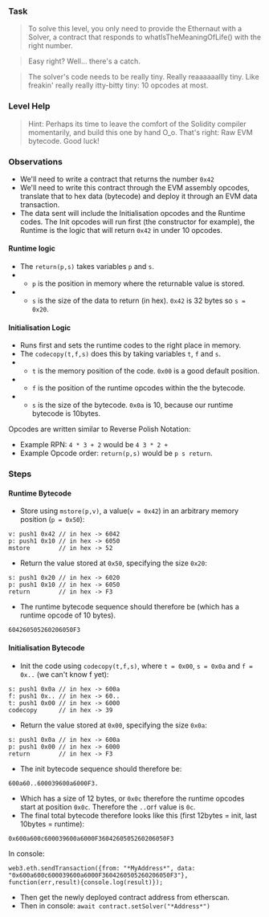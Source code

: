 ### Task
>To solve this level, you only need to provide the Ethernaut with a Solver, a contract that responds to whatIsTheMeaningOfLife() with the right number.

>Easy right? Well... there's a catch.

>The solver's code needs to be really tiny. Really reaaaaaallly tiny. Like freakin' really really itty-bitty tiny: 10 opcodes at most.

### Level Help
>Hint: Perhaps its time to leave the comfort of the Solidity compiler momentarily, and build this one by hand O_o. That's right: Raw EVM bytecode.
Good luck!


### Observations 

- We'll need to write a contract that returns the number `0x42`
- We'll need to write this contract through the EVM assembly opcodes, translate that to hex data (bytecode) and deploy it through an EVM data transaction.
- The data sent will include the Initialisation opcodes and the Runtime codes. The Init opcodes will run first (the constructor for example), the Runtime is the logic that will return `0x42` in under 10 opcodes. 
#### Runtime logic
- The `return(p,s)` takes variables `p` and `s`.
- - `p` is the position in memory where the returnable value is stored.
- - `s` is the size of the data to return (in hex). `0x42` is 32 bytes so `s = 0x20`.

#### Initialisation Logic
- Runs first and sets the runtime codes to the right place in memory.
- The `codecopy(t,f,s)` does this by taking variables `t`, `f` and `s`.
- - `t` is the memory position of the code. `0x00` is a good default position.
- - `f` is the position of the runtime opcodes within the the bytecode.
- - `s` is the size of the bytecode. `0x0a` is 10, because our runtime bytecode is 10bytes.


Opcodes are written similar to Reverse Polish Notation:
- Example RPN: `4 * 3 + 2` would be `4 3 * 2 +`
- Example Opcode order: `return(p,s)` would be `p s return`.

### Steps

#### Runtime Bytecode

- Store using `mstore(p,v)`, a value(`v = 0x42`) in an arbitrary memory position (`p = 0x50`):

```
v: push1 0x42 // in hex -> 6042
p: push1 0x10 // in hex -> 6050
mstore        // in hex -> 52
```

- Return the value stored at `0x50`, specifying the size `0x20`:

```
s: push1 0x20 // in hex -> 6020
p: push1 0x10 // in hex -> 6050
return        // in hex -> F3
```

- The runtime bytecode sequence should therefore be (which has a runtime opcode of 10 bytes).
```
604260505260206050F3
```

#### Initialisation Bytecode

- Init the code using `codecopy(t,f,s)`, where `t = 0x00`, `s = 0x0a` and `f = 0x..` (we can't know f yet):

```
s: push1 0x0a // in hex -> 600a
f: push1 0x.. // in hex -> 60..
t: push1 0x00 // in hex -> 6000
codecopy      // in hex -> 39
```

- Return the value stored at `0x00`, specifying the size `0x0a`:

```
s: push1 0x0a // in hex -> 600a
p: push1 0x00 // in hex -> 6000
return        // in hex -> F3
```

- The init bytecode sequence should therefore be:
```
600a60..600039600a6000F3.
```
- Which has a size of 12 bytes, or `0x0c` therefore the runtime opcodes start at position `0x0c`. Therefore the `..`or`f` value is `0c`. 
- The final total bytecode therefore looks like this (first 12bytes = init, last 10bytes = runtime):
```
0x600a600c600039600a6000F3604260505260206050F3
```

In console:

```
web3.eth.sendTransaction({from: "*MyAddress*", data: "0x600a600c600039600a6000F3604260505260206050F3"}, function(err,result){console.log(result)});
```

- Then get the newly deployed contract address from etherscan.
- Then in console:
`await contract.setSolver("*Address*")`
 